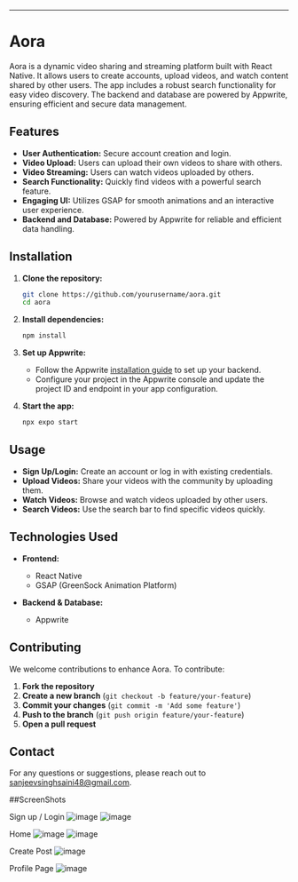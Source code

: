 

---

# Aora

Aora is a dynamic video sharing and streaming platform built with React Native. It allows users to create accounts, upload videos, and watch content shared by other users. The app includes a robust search functionality for easy video discovery. The backend and database are powered by Appwrite, ensuring efficient and secure data management.

## Features

- **User Authentication:** Secure account creation and login.
- **Video Upload:** Users can upload their own videos to share with others.
- **Video Streaming:** Users can watch videos uploaded by others.
- **Search Functionality:** Quickly find videos with a powerful search feature.
- **Engaging UI:** Utilizes GSAP for smooth animations and an interactive user experience.
- **Backend and Database:** Powered by Appwrite for reliable and efficient data handling.




## Installation

1. **Clone the repository:**
   ```bash
   git clone https://github.com/yourusername/aora.git
   cd aora
   ```

2. **Install dependencies:**
   ```bash
   npm install
   ```

3. **Set up Appwrite:**
   - Follow the Appwrite [installation guide](https://appwrite.io/docs/installation) to set up your backend.
   - Configure your project in the Appwrite console and update the project ID and endpoint in your app configuration.

4. **Start the app:**
   ```bash
   npx expo start
   ```

## Usage

- **Sign Up/Login:** Create an account or log in with existing credentials.
- **Upload Videos:** Share your videos with the community by uploading them.
- **Watch Videos:** Browse and watch videos uploaded by other users.
- **Search Videos:** Use the search bar to find specific videos quickly.

## Technologies Used

- **Frontend:**
  - React Native
  - GSAP (GreenSock Animation Platform)

- **Backend & Database:**
  - Appwrite

## Contributing

We welcome contributions to enhance Aora. To contribute:

1. **Fork the repository**
2. **Create a new branch** (`git checkout -b feature/your-feature`)
3. **Commit your changes** (`git commit -m 'Add some feature'`)
4. **Push to the branch** (`git push origin feature/your-feature`)
5. **Open a pull request**



## Contact

For any questions or suggestions, please reach out to [sanjeevsinghsaini48@gmail.com](mailto:sanjeevsinghsaini48@gmail.com).


##ScreenShots

Sign up /  Login
![image](https://github.com/Sanjeev12357/FullstackRNAppAora/assets/124911392/1166eb78-7b1f-4314-a375-c8d373feef9f)
![image](https://github.com/Sanjeev12357/FullstackRNAppAora/assets/124911392/0b0ea6f9-2b9c-4014-9431-6d50409416f3)

Home 
![image](https://github.com/Sanjeev12357/FullstackRNAppAora/assets/124911392/ec2f5652-51e5-4456-b1a6-75149f4d5edd)
![image](https://github.com/Sanjeev12357/FullstackRNAppAora/assets/124911392/a476057c-1e6c-4009-909e-80bb161ab0de)

Create Post
![image](https://github.com/Sanjeev12357/FullstackRNAppAora/assets/124911392/f0877906-4c9f-45a7-bede-eb0230b002b2)

Profile Page 
![image](https://github.com/Sanjeev12357/FullstackRNAppAora/assets/124911392/f8434fa5-6eea-428e-a8a7-7a5f32be3cac)
